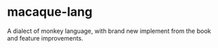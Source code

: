 # macaque-lang
A dialect of monkey language, with brand new implement from the book and feature improvements.

